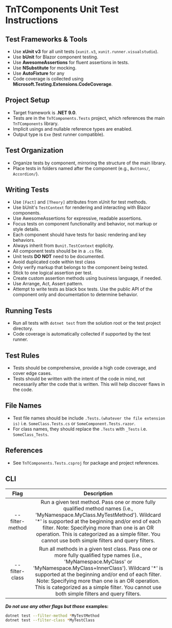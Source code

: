 ﻿# TnTComponents Unit Test Instructions

## Test Frameworks & Tools

- Use **xUnit v3** for all unit tests (`xunit.v3`, `xunit.runner.visualstudio`).
- Use **bUnit** for Blazor component testing.
- Use **AwesomeAssertions** for fluent assertions in tests.
- Use **NSubstitute** for mocking.
- Use **AutoFixture** for any 
- Code coverage is collected using **Microsoft.Testing.Extensions.CodeCoverage**.

## Project Setup

- Target framework is **.NET 9.0**.
- Tests are in the `TnTComponents.Tests` project, which references the main `TnTComponents` library.
- Implicit usings and nullable reference types are enabled.
- Output type is `Exe` (test runner compatible).

## Test Organization

- Organize tests by component, mirroring the structure of the main library.
- Place tests in folders named after the component (e.g., `Buttons/`, `Accordion/`).

## Writing Tests

- Use `[Fact]` and `[Theory]` attributes from xUnit for test methods.
- Use bUnit's `TestContext` for rendering and interacting with Blazor components.
- Use AwesomeAssertions for expressive, readable assertions.
- Focus tests on component functionality and behavior, not markup or style details.
- Each component should have tests for basic rendering and key behaviors.
- Always inherit from `Bunit.TestContext` explicity. 
- All component tests should be in a `.cs` file. 
- Unit tests **DO NOT** need to be documented.
- Avoid duplicated code within test class
- Only verify markup that belongs to the component being tested.
- Stick to one logical assertion per test.
- Create custom assertion methods using business language, if needed.  
- Use Arrange, Act, Assert pattern.
- Attempt to write tests as black box tests. Use the public API of the component only and documentation to determine behavior.

## Running Tests

- Run all tests with `dotnet test` from the solution root or the test project directory.
- Code coverage is automatically collected if supported by the test runner.

## Test Rules
- Tests should be comprehensive, provide a high code coverage, and cover edge cases. 
- Tests should be written with the intent of the code in mind, not necessarily after the code that is written. This will help discover flaws in the code. 

## File Names
- Test file names should be include `.Tests.(whatever the file extension is)` i.e. `SomeClass.Tests.cs` or `SomeComponent.Tests.razor`. 
- For class names, they should replace the `.Tests` with `_Tests` i.e. `SomeClass_Tests`.

## References

- See `TnTComponents.Tests.csproj` for package and project references.

## CLI
Flag | Description
:---: | :---:
--filter-method | Run a given test method. Pass one or more fully qualified method names (i.e., 'MyNamespace.MyClass.MyTestMethod'). Wildcard '*' is supported at the beginning and/or end of each filter. Note: Specifying more than one is an OR operation. This is categorized as a simple filter. You cannot use both simple filters and query filters.
--filter-class | Run all methods in a given test class. Pass one or more fully qualified type names (i.e., 'MyNamespace.MyClass' or 'MyNamespace.MyClass+InnerClass'). Wildcard '*' is supported at the beginning and/or end of each filter. Note: Specifying more than one is an OR operation. This is categorized as a simple filter. You cannot use both simple filters and query filters.

***Do not use any other flags but those***
**examples:**
```bash
dotnet test --filter-method *MyTestMethod
dotnet test --filter-class *MyTestClass
```